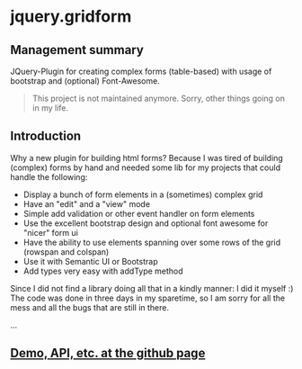 jquery.gridform
===============
## Management summary
JQuery-Plugin for creating complex forms (table-based) with usage of bootstrap and (optional) Font-Awesome.

> This project is not maintained anymore. Sorry, other things going on in my life. 


## Introduction
Why a new plugin for building html forms? Because I was tired of building (complex) forms by hand and needed
some lib for my projects that could handle the following:

 * Display a bunch of form elements in a (sometimes) complex grid
 * Have an "edit" and a "view" mode
 * Simple add validation or other event handler on form elements
 * Use the excellent bootstrap design and optional font awesome for "nicer" form ui
 * Have the ability to use elements spanning over some rows of the grid (rowspan and colspan)
 * Use it with Semantic UI or Bootstrap
 * Add types very easy with addType method

Since I did not find a library doing all that in a kindly manner: I did it myself :)
The code was done in three days in my sparetime, so I am sorry for all the mess and all the bugs that are still in there.

...

## [Demo, API, etc. at the github page](http://gunnar-t.github.io/jquery.gridform/index.html)

 



